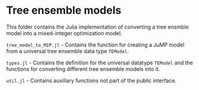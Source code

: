 # Tree ensemble models

This folder contains the Julia implementation of converting a tree ensmble model into a mixed-integer optimization model.

`tree_model_to_MIP.jl` - Contains the function for creating a JuMP model from a universal tree ensemble data type `TEModel`.

`types.jl` - Contains the definition for the universal datatype `TEModel` and the functions for converting different tree ensemble models into it.

`util.jl` - Contains auxiliary functions not part of the public interface.